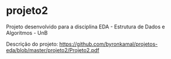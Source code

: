# projeto2
Projeto desenvolvido para a disciplina EDA - Estrutura de Dados e Algoritmos - UnB

Descrição do projeto: https://github.com/byronkamal/projetos-eda/blob/master/projeto2/Projeto2.pdf
